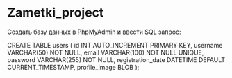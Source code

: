 # Zametki_project

Создать базу данных в PhpMyAdmin и ввести SQL запрос:

CREATE TABLE users (
    id INT AUTO_INCREMENT PRIMARY KEY,
    username VARCHAR(50) NOT NULL,
    email VARCHAR(100) NOT NULL UNIQUE,
    password VARCHAR(255) NOT NULL,
    registration_date DATETIME DEFAULT CURRENT_TIMESTAMP,
    profile_image BLOB
);

